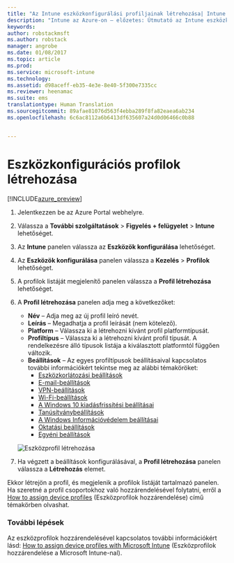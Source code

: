 ```yaml
---
title: "Az Intune eszközkonfigurálási profiljainak létrehozása| Intune az Azure-on – előzetes | Microsoft Docs"
description: "Intune az Azure-on – előzetes: Útmutató az Intune eszközkonfigurálási profiljainak létrehozásához."
keywords: 
author: robstackmsft
ms.author: robstack
manager: angrobe
ms.date: 01/08/2017
ms.topic: article
ms.prod: 
ms.service: microsoft-intune
ms.technology: 
ms.assetid: d98aceff-eb35-4e3e-8e40-5f300e7335cc
ms.reviewer: heenamac
ms.suite: ems
translationtype: Human Translation
ms.sourcegitcommit: 89afae81076d563f4ebba289f8fa82eaea6ab234
ms.openlocfilehash: 6c6ac8112a6b6413df635607a24d0d06466c0b88


---
```


# <a name="how-to-create-device-configuration-profiles"></a>Eszközkonfigurációs profilok létrehozása 

[!INCLUDE[azure_preview](../includes/azure_preview.md)]


1. Jelentkezzen be az Azure Portal webhelyre.
2. Válassza a **További szolgáltatások** > **Figyelés + felügyelet** > **Intune** lehetőséget.
3. Az **Intune** panelen válassza az **Eszközök konfigurálása** lehetőséget.
2. Az **Eszközök konfigurálása** panelen válassza a **Kezelés** > **Profilok** lehetőséget.
2. A profilok listáját megjelenítő panelen válassza a **Profil létrehozása** lehetőséget.
3. A **Profil létrehozása** panelen adja meg a következőket:
    - **Név** – Adja meg az új profil leíró nevét.
    - **Leírás** – Megadhatja a profil leírását (nem kötelező).
    - **Platform** – Válassza ki a létrehozni kívánt profil platformtípusát.
    - **Profiltípus** – Válassza ki a létrehozni kívánt profil típusát. A rendelkezésre álló típusok listája a kiválasztott platformtól függően változik.
    - **Beállítások** – Az egyes profiltípusok beállításaival kapcsolatos további információkért tekintse meg az alábbi témaköröket:
        -  [Eszközkorlátozási beállítások](/intune-azure/configure-devices/how-to-configure-device-restrictions)
        -  [E-mail-beállítások](/intune-azure/configure-devices/how-to-configure-email-settings)
        -  [VPN-beállítások](/intune-azure/configure-devices/how-to-configure-vpn-settings)
        -  [Wi-Fi-beállítások](/intune-azure/configure-devices/how-to-configure-wi-fi-settings)
        -  [A Windows 10 kiadásfrissítési beállításai](/intune-azure/configure-devices/how-to-configure-windows-10-edition-upgrade)
        -  [Tanúsítványbeállítások](/intune-azure/configure-devices/how-to-configure-certificates)
        -  [A Windows Információvédelem beállításai](/intune-azure/configure-devices/how-to-configure-windows-information-protection)
        -  [Oktatási beállítások](/intune-azure/configure-devices/education-settings-for-ios.md)
        -  [Egyéni beállítások](/intune-azure/configure-devices/how-to-configure-custom-settings)

    ![Eszközprofil létrehozása](./media/create-device-profile.png)
4. Ha végzett a beállítások konfigurálásával, a **Profil létrehozása** panelen válassza a **Létrehozás** elemet.

Ekkor létrejön a profil, és megjelenik a profilok listáját tartalmazó panelen.
Ha szeretné a profil csoportokhoz való hozzárendelésével folytatni, erről a [How to assign device profiles](how-to-assign-device-profiles.md) (Eszközprofilok hozzárendelése) című témakörben olvashat.


### <a name="next-steps"></a>További lépések
Az eszközprofilok hozzárendelésével kapcsolatos további információkért lásd: [How to assign device profiles with Microsoft Intune](/intune-azure/configure-devices/how-to-assign-device-profiles) (Eszközprofilok hozzárendelése a Microsoft Intune-nal).



<!--HONumber=Feb17_HO1-->


